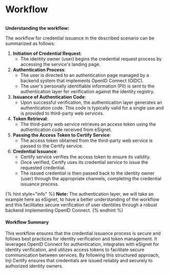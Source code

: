 # Workflow

<figure><img src="../../.gitbook/assets/inji_cert0.9.png" alt=""><figcaption></figcaption></figure>

**Understanding the workflow:**

The workflow for credential issuance in the described scenario can be summarized as follows:

1. **Initiation of Credential Request**:
   * The identity owner (user) begins the credential request process by accessing the service's landing page.
2. **Authentication Process**:
   * The user is directed to an authentication page managed by a backend system that implements OpenID Connect (OIDC).
   * The user's personally identifiable information (PII) is sent to the authentication layer for verification against the identity registry.
3. **Issuance of Authentication Code**:
   * Upon successful verification, the authentication layer generates an authentication code. This code is typically valid for a single use and is provided to third-party web services.
4. **Token Retrieval**:
   * The third-party web service retrieves an access token using the authentication code received from eSignet.
5. **Passing the Access Token to Certify Service**:
   * The access token obtained from the third-party web service is passed to the Certify service.
6. **Credential Issuance**:
   * Certify service verifies the access token to ensure its validity.
   * Once verified, Certify uses its credential service to issue the requested credential.
   * The issued credential is then passed back to the identity owner (user) through the appropriate channels, completing the credential issuance process.

{% hint style="info" %}
**Note:** The authentication layer, we will take an example here as eSignet, to have a better understanding of the workflow and this facilitates secure verification of user identities through a robust backend implementing OpenID Connect.
{% endhint %}

#### **Workflow Summary**

This workflow ensures that the credential issuance process is secure and follows best practices for identity verification and token management. It leverages OpenID Connect for authentication, integrates with eSignet for identity verification, and utilizes access tokens to facilitate secure communication between services. By following this structured approach, Inji Certify ensures that credentials are issued reliably and securely to authorized identity owners.
